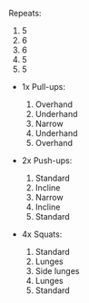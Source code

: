 Repeats:
1. 5
2. 6
3. 6
4. 5
5. 5 

- 1x Pull-ups:
	1. Overhand    
	2. Underhand    
	3. Narrow    
	4. Underhand    
	5. Overhand 

- 2x Push-ups:
	1. Standard    
	2. Incline    
	3. Narrow    
	4. Incline    
	5. Standard

- 4x Squats:
	1. Standard    
	2. Lunges    
	3. Side lunges    
	4. Lunges    
	5. Standard